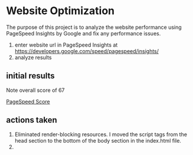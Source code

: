 # Website Optimization

The purpose of this project is to analyze the website performance using PageSpeed Insights by Google and fix any performance issues.

1. enter website url in PageSpeed Insights at https://developers.google.com/speed/pagespeed/insights/
2. analyze results

## initial results

Note overall score of 67

[PageSpeed Score](https://github.com/jeremysb1/keiko-corp/blob/master/Initial%20PageSpeed%20results.png)

## actions taken

1.  Eliminated render-blocking resources. I moved the script tags from the head section to the bottom of the body section in the index.html file.
2.  
